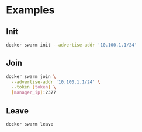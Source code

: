 # Examples

## Init

```sh
docker swarm init --advertise-addr '10.100.1.1/24'
```

## Join

```sh
docker swarm join \
  --advertise-addr '10.100.1.1/24' \
  --token [token] \
  [manager_ip]:2377
```

## Leave

```sh
docker swarm leave
```
